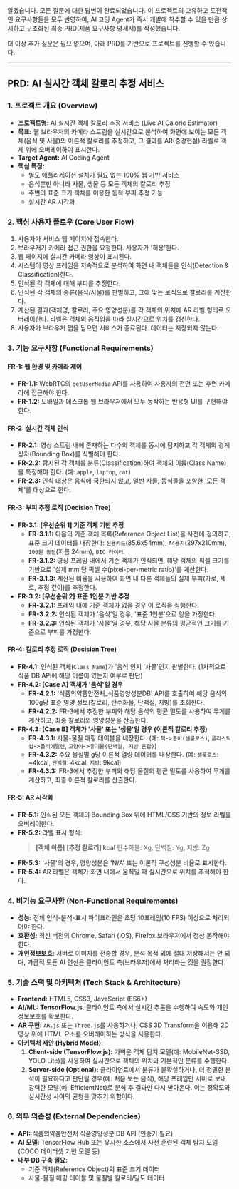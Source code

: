알겠습니다. 모든 질문에 대한 답변이 완료되었습니다. 이 프로젝트의 고유하고 도전적인 요구사항들을 모두 반영하여, AI 코딩 Agent가 즉시 개발에 착수할 수 있을 만큼 상세하고 구조화된 최종 PRD(제품 요구사항 명세서)를 작성했습니다.

더 이상 추가 질문은 필요 없으며, 아래 PRD를 기반으로 프로젝트를 진행할 수 있습니다.

---

## **PRD: AI 실시간 객체 칼로리 추정 서비스**

### **1. 프로젝트 개요 (Overview)**

*   **프로젝트명:** AI 실시간 객체 칼로리 추정 서비스 (Live AI Calorie Estimator)
*   **목표:** 웹 브라우저의 카메라 스트림을 실시간으로 분석하여 화면에 보이는 모든 객체(음식 및 사물)의 이론적 칼로리를 추정하고, 그 결과를 AR(증강현실) 라벨로 객체 위에 오버레이하여 표시한다.
*   **Target Agent:** AI Coding Agent
*   **핵심 특징:**
    *   별도 애플리케이션 설치가 필요 없는 100% 웹 기반 서비스
    *   음식뿐만 아니라 사물, 생물 등 모든 객체의 칼로리 추정
    *   주변의 표준 크기 객체를 이용한 동적 부피 추정 기능
    *   실시간 AR 시각화

### **2. 핵심 사용자 플로우 (Core User Flow)**

1.  사용자가 서비스 웹 페이지에 접속한다.
2.  브라우저가 카메라 접근 권한을 요청한다. 사용자가 '허용'한다.
3.  웹 페이지에 실시간 카메라 영상이 표시된다.
4.  시스템이 영상 프레임을 지속적으로 분석하여 화면 내 객체들을 인식(Detection & Classification)한다.
5.  인식된 각 객체에 대해 부피를 추정한다.
6.  인식된 각 객체의 종류(음식/사물)를 판별하고, 그에 맞는 로직으로 칼로리를 계산한다.
7.  계산된 결과(객체명, 칼로리, 주요 영양성분)를 각 객체의 위치에 AR 라벨 형태로 오버레이한다. 라벨은 객체의 움직임을 따라 실시간으로 위치를 갱신한다.
8.  사용자가 브라우저 탭을 닫으면 서비스가 종료된다. 데이터는 저장되지 않는다.

### **3. 기능 요구사항 (Functional Requirements)**

#### **FR-1: 웹 환경 및 카메라 제어**
*   **FR-1.1:** WebRTC의 `getUserMedia` API를 사용하여 사용자의 전면 또는 후면 카메라에 접근해야 한다.
*   **FR-1.2:** 모바일과 데스크톱 웹 브라우저에서 모두 동작하는 반응형 UI를 구현해야 한다.

#### **FR-2: 실시간 객체 인식**
*   **FR-2.1:** 영상 스트림 내에 존재하는 다수의 객체를 동시에 탐지하고 각 객체의 경계 상자(Bounding Box)를 식별해야 한다.
*   **FR-2.2:** 탐지된 각 객체를 분류(Classification)하여 객체의 이름(Class Name)을 특정해야 한다. (예: `apple`, `laptop`, `cat`)
*   **FR-2.3:** 인식 대상은 음식에 국한되지 않고, 일반 사물, 동식물을 포함한 '모든 객체'를 대상으로 한다.

#### **FR-3: 부피 추정 로직 (Decision Tree)**
*   **FR-3.1: [우선순위 1] 기준 객체 기반 추정**
    *   **FR-3.1.1:** 다음의 기준 객체 목록(Reference Object List)을 사전에 정의하고, 표준 크기 데이터를 내장한다: `신용카드`(85.6x54mm), `A4용지`(297x210mm), `100원 동전`(지름 24mm), `BIC 라이터`.
    *   **FR-3.1.2:** 영상 프레임 내에서 기준 객체가 인식되면, 해당 객체의 픽셀 크기를 기반으로 '실제 mm 당 픽셀 수(pixel-per-metric ratio)'를 계산한다.
    *   **FR-3.1.3:** 계산된 비율을 사용하여 화면 내 다른 객체들의 실제 부피(가로, 세로, 추정 깊이)를 추정한다.
*   **FR-3.2: [우선순위 2] 표준 1인분 기반 추정**
    *   **FR-3.2.1:** 프레임 내에 기준 객체가 없을 경우 이 로직을 실행한다.
    *   **FR-3.2.2:** 인식된 객체가 '음식'일 경우, '표준 1인분'으로 양을 가정한다.
    *   **FR-3.2.3:** 인식된 객체가 '사물'일 경우, 해당 사물 분류의 평균적인 크기를 기준으로 부피를 가정한다.

#### **FR-4: 칼로리 추정 로직 (Decision Tree)**
*   **FR-4.1:** 인식된 객체(`Class Name`)가 '음식'인지 '사물'인지 판별한다. (1차적으로 식품 DB API에 해당 이름이 있는지 여부로 판단)
*   **FR-4.2: [Case A] 객체가 '음식'일 경우**
    *   **FR-4.2.1:** '식품의약품안전처_식품영양성분DB' API를 호출하여 해당 음식의 100g당 표준 영양 정보(칼로리, 탄수화물, 단백질, 지방)를 조회한다.
    *   **FR-4.2.2:** FR-3에서 추정한 부피와 해당 음식의 평균 밀도를 사용하여 무게를 계산하고, 최종 칼로리와 영양성분을 산출한다.
*   **FR-4.3: [Case B] 객체가 '사물' 또는 '생물'일 경우 (이론적 칼로리 추정)**
    *   **FR-4.3.1:** 사물-물질 매핑 테이블을 내장한다. (예: `책`->`종이(셀룰로스)`, `플라스틱 컵`->`폴리에틸렌`, `고양이`->`유기물(단백질, 지방 혼합)`)
    *   **FR-4.3.2:** 주요 물질별 g당 이론적 열량 데이터를 내장한다. (예: `셀룰로스`: ~4kcal, `단백질`: 4kcal, `지방`: 9kcal)
    *   **FR-4.3.3:** FR-3에서 추정한 부피와 해당 물질의 평균 밀도를 사용하여 무게를 계산하고, 최종 이론적 칼로리를 산출한다.

#### **FR-5: AR 시각화**
*   **FR-5.1:** 인식된 모든 객체의 Bounding Box 위에 HTML/CSS 기반의 정보 라벨을 오버레이한다.
*   **FR-5.2:** 라벨 표시 형식:
    > **[객체 이름]**
    > **[추정 칼로리] kcal**
    > 탄수화물: Xg, 단백질: Yg, 지방: Zg
*   **FR-5.3:** '사물'의 경우, 영양성분은 'N/A' 또는 이론적 구성성분 비율로 표시한다.
*   **FR-5.4:** AR 라벨은 객체가 화면 내에서 움직일 때 실시간으로 위치를 추적해야 한다.

### **4. 비기능 요구사항 (Non-Functional Requirements)**

*   **성능:** 전체 인식-분석-표시 파이프라인은 초당 10프레임(10 FPS) 이상으로 처리되어야 한다.
*   **호환성:** 최신 버전의 Chrome, Safari (iOS), Firefox 브라우저에서 정상 동작해야 한다.
*   **개인정보보호:** 서버로 이미지를 전송할 경우, 분석 목적 외에 절대 저장해서는 안 되며, 가급적 모든 AI 연산은 클라이언트 측(브라우저)에서 처리하는 것을 권장한다.

### **5. 기술 스택 및 아키텍처 (Tech Stack & Architecture)**

*   **Frontend:** HTML5, CSS3, JavaScript (ES6+)
*   **AI/ML:** **TensorFlow.js**. 클라이언트 측에서 실시간 추론을 수행하여 속도와 개인정보보호를 확보한다.
*   **AR 구현:** `AR.js` 또는 `Three.js`를 사용하거나, CSS 3D Transform을 이용해 2D 영상 위에 HTML 요소를 오버레이하는 방식을 사용한다.
*   **아키텍처 제안 (Hybrid Model):**
    1.  **Client-side (TensorFlow.js):** 가벼운 객체 탐지 모델(예: MobileNet-SSD, YOLO Lite)을 사용하여 실시간으로 객체의 위치와 기본적인 분류를 수행한다.
    2.  **Server-side (Optional):** 클라이언트에서 분류가 불확실하거나, 더 정밀한 분석이 필요하다고 판단될 경우(예: 처음 보는 음식), 해당 프레임만 서버로 보내 강력한 모델(예: EfficientNet)로 분석 후 결과만 다시 받아온다. 이는 정확도와 실시간성 사이의 균형을 맞추기 위함이다.

### **6. 외부 의존성 (External Dependencies)**

*   **API:** 식품의약품안전처 식품영양성분 DB API (인증키 필요)
*   **AI 모델:** TensorFlow Hub 또는 유사한 소스에서 사전 훈련된 객체 탐지 모델 (COCO 데이터셋 기반 모델 등)
*   **내부 DB 구축 필요:**
    *   기준 객체(Reference Object)의 표준 크기 데이터
    *   사물-물질 매핑 테이블 및 물질별 칼로리/밀도 데이터